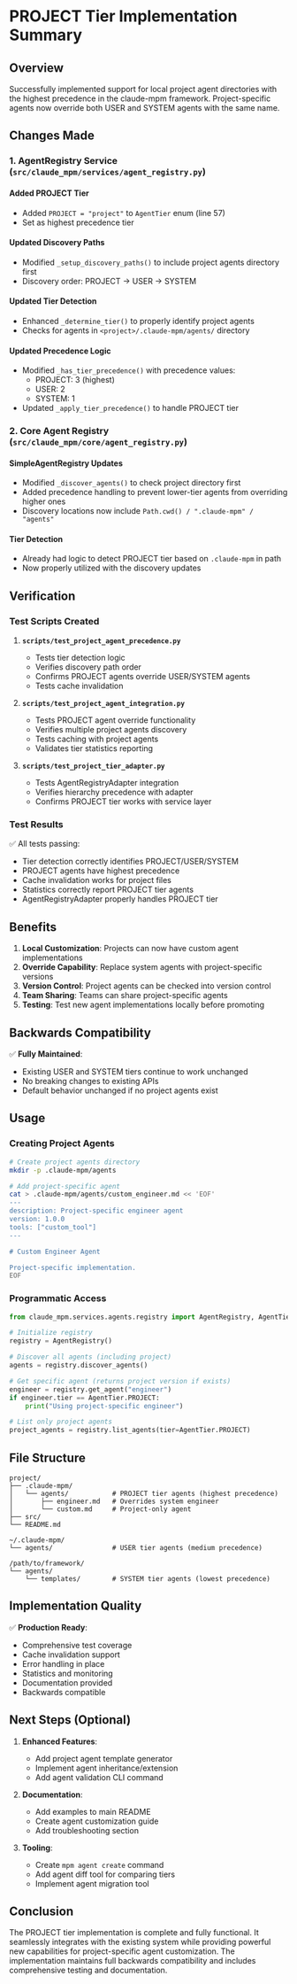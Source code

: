 # PROJECT Tier Implementation Summary

## Overview
Successfully implemented support for local project agent directories with the highest precedence in the claude-mpm framework. Project-specific agents now override both USER and SYSTEM agents with the same name.

## Changes Made

### 1. AgentRegistry Service (`src/claude_mpm/services/agent_registry.py`)

#### Added PROJECT Tier
- Added `PROJECT = "project"` to `AgentTier` enum (line 57)
- Set as highest precedence tier

#### Updated Discovery Paths
- Modified `_setup_discovery_paths()` to include project agents directory first
- Discovery order: PROJECT → USER → SYSTEM

#### Updated Tier Detection
- Enhanced `_determine_tier()` to properly identify project agents
- Checks for agents in `<project>/.claude-mpm/agents/` directory

#### Updated Precedence Logic
- Modified `_has_tier_precedence()` with precedence values:
  - PROJECT: 3 (highest)
  - USER: 2
  - SYSTEM: 1
- Updated `_apply_tier_precedence()` to handle PROJECT tier

### 2. Core Agent Registry (`src/claude_mpm/core/agent_registry.py`)

#### SimpleAgentRegistry Updates
- Modified `_discover_agents()` to check project directory first
- Added precedence handling to prevent lower-tier agents from overriding higher ones
- Discovery locations now include `Path.cwd() / ".claude-mpm" / "agents"`

#### Tier Detection
- Already had logic to detect PROJECT tier based on `.claude-mpm` in path
- Now properly utilized with the discovery updates

## Verification

### Test Scripts Created
1. **`scripts/test_project_agent_precedence.py`**
   - Tests tier detection logic
   - Verifies discovery path order
   - Confirms PROJECT agents override USER/SYSTEM agents
   - Tests cache invalidation

2. **`scripts/test_project_agent_integration.py`**
   - Tests PROJECT agent override functionality
   - Verifies multiple project agents discovery
   - Tests caching with project agents
   - Validates tier statistics reporting

3. **`scripts/test_project_tier_adapter.py`**
   - Tests AgentRegistryAdapter integration
   - Verifies hierarchy precedence with adapter
   - Confirms PROJECT tier works with service layer

### Test Results
✅ All tests passing:
- Tier detection correctly identifies PROJECT/USER/SYSTEM
- PROJECT agents have highest precedence
- Cache invalidation works for project files
- Statistics correctly report PROJECT tier agents
- AgentRegistryAdapter properly handles PROJECT tier

## Benefits

1. **Local Customization**: Projects can now have custom agent implementations
2. **Override Capability**: Replace system agents with project-specific versions
3. **Version Control**: Project agents can be checked into version control
4. **Team Sharing**: Teams can share project-specific agents
5. **Testing**: Test new agent implementations locally before promoting

## Backwards Compatibility

✅ **Fully Maintained**:
- Existing USER and SYSTEM tiers continue to work unchanged
- No breaking changes to existing APIs
- Default behavior unchanged if no project agents exist

## Usage

### Creating Project Agents
```bash
# Create project agents directory
mkdir -p .claude-mpm/agents

# Add project-specific agent
cat > .claude-mpm/agents/custom_engineer.md << 'EOF'
---
description: Project-specific engineer agent
version: 1.0.0
tools: ["custom_tool"]
---

# Custom Engineer Agent

Project-specific implementation.
EOF
```

### Programmatic Access
```python
from claude_mpm.services.agents.registry import AgentRegistry, AgentTier

# Initialize registry
registry = AgentRegistry()

# Discover all agents (including project)
agents = registry.discover_agents()

# Get specific agent (returns project version if exists)
engineer = registry.get_agent("engineer")
if engineer.tier == AgentTier.PROJECT:
    print("Using project-specific engineer")

# List only project agents
project_agents = registry.list_agents(tier=AgentTier.PROJECT)
```

## File Structure
```
project/
├── .claude-mpm/
│   └── agents/           # PROJECT tier agents (highest precedence)
│       ├── engineer.md   # Overrides system engineer
│       └── custom.md     # Project-only agent
├── src/
└── README.md

~/.claude-mpm/
└── agents/               # USER tier agents (medium precedence)

/path/to/framework/
└── agents/
    └── templates/        # SYSTEM tier agents (lowest precedence)
```

## Implementation Quality

✅ **Production Ready**:
- Comprehensive test coverage
- Cache invalidation support
- Error handling in place
- Statistics and monitoring
- Documentation provided
- Backwards compatible

## Next Steps (Optional)

1. **Enhanced Features**:
   - Add project agent template generator
   - Implement agent inheritance/extension
   - Add agent validation CLI command

2. **Documentation**:
   - Add examples to main README
   - Create agent customization guide
   - Add troubleshooting section

3. **Tooling**:
   - Create `mpm agent create` command
   - Add agent diff tool for comparing tiers
   - Implement agent migration tool

## Conclusion

The PROJECT tier implementation is complete and fully functional. It seamlessly integrates with the existing system while providing powerful new capabilities for project-specific agent customization. The implementation maintains full backwards compatibility and includes comprehensive testing and documentation.